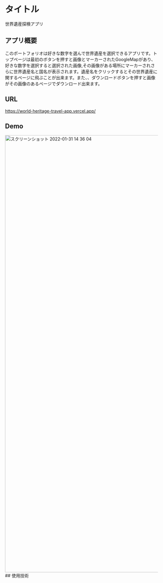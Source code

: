# タイトル
世界遺産探検アプリ
## アプリ概要
このポートフォリオは好きな数字を選んで世界遺産を選択できるアプリです。トップページは最初のボタンを押すと画像とマーカーされたGoogleMapがあり、好きな数字を選択すると選択された画像,その画像がある場所にマーカーされさらに世界遺産名と国名が表示されます。遺産名をクリックするとその世界遺産に関するページに飛ぶことが出来ます。また、、ダウンロードボタンを押すと画像がその画像のあるページでダウンロード出来ます。
## URL
https://world-heritage-travel-app.vercel.app/
## Demo
<img width="1440" alt="スクリーンショット 2022-01-31 14 36 04" src="https://user-images.githubusercontent.com/63139730/151744135-d429faef-6f92-43b8-a078-4c70c6fa01ca.png">
## 使用技術
 
